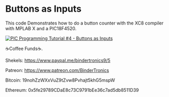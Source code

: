 # **Buttons as Inputs**

This code Demonstrates how to do a button counter with the XC8 compiler with MPLAB X and a PIC18F4520.

[![PIC Programming Tutorial #4 - Buttons as Inputs](https://img.youtube.com/vi/LYPaOXhvXWk/0.jpg)](https://www.youtube.com/watch?v=LYPaOXhvXWk "PIC Programming Tutorial #4 - Buttons as Inputs")

☕Coffee Funds☕.

Shekels: 
https://www.paypal.me/bindertronics9/5

Patreon:
https://www.patreon.com/BinderTronics

Bitcoin: 
19nohZzWXxVuZ9tZvw8Pvhajt5khG5mspW

Ethereum: 
0x5fe29789CDaE8c73C9791bEe36c7ad5db8511D39












